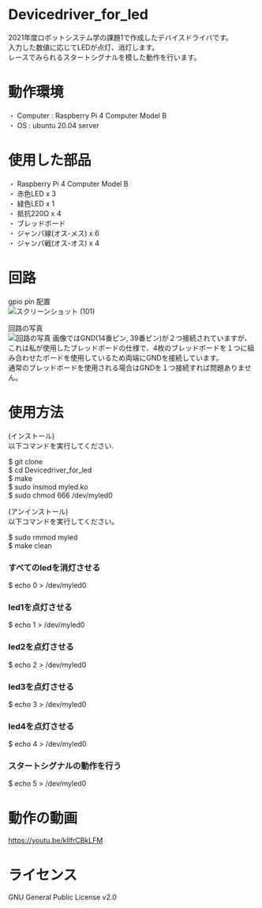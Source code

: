 # Devicedriver_for_led
2021年度ロボットシステム学の課題1で作成したデバイスドライバです。  
入力した数値に応じてLEDが点灯、消灯します。  
レースでみられるスタートシグナルを模した動作を行います。

# 動作環境
・ Computer : Raspberry Pi 4 Computer Model B  
・ OS : ubuntu 20.04 server  

# 使用した部品
・ Raspberry Pi 4 Computer Model B  
・ 赤色LED x 3  
・ 緑色LED x 1  
・ 抵抗220Ω x 4  
・ ブレッドボード　  
・ ジャンパ線(オス-メス) x 6  
・ ジャンパ戦(オス-オス) x 4

# 回路  
gpio pin 配置  
![スクリーンショット (101)](https://user-images.githubusercontent.com/92065217/145947513-d1888780-0faf-410d-aac0-9f29a3e14071.png)  
  
回路の写真  
![回路の写真](https://user-images.githubusercontent.com/92065217/145945369-ef5bb0d3-c6ed-435c-aaad-389330ddf34d.jpg)
画像ではGND(14番ピン, 39番ピン)が２つ接続されていますが、これは私が使用したブレッドボードの仕様で、4枚のブレッドボードを１つに組み合わせたボードを使用しているため両端にGNDを接続しています。  
通常のブレッドボードを使用される場合はGNDを１つ接続すれば問題ありません。

# 使用方法
(インストール)  
以下コマンドを実行してください.  

  
  $ git clone   
  $ cd Devicedriver_for_led  
  $ make  
  $ sudo insmod myled.ko  
  $ sudo chmod 666 /dev/myled0  
  
(アンインストール)  
以下コマンドを実行してください。  
  
  $ sudo rmmod myled  
  $ make clean
    
### すべてのledを消灯させる  
  
  $ echo 0 > /dev/myled0
  
### led1を点灯させる   
  
  $ echo 1 > /dev/myled0
  
### led2を点灯させる 
  
  $ echo 2 > /dev/myled0
  
### led3を点灯させる 
  
  $ echo 3 > /dev/myled0
  
### led4を点灯させる 
  
  $ echo 4 > /dev/myled0
  
### スタートシグナルの動作を行う 
  
  $ echo 5 > /dev/myled0
  
# 動作の動画  
https://youtu.be/klIfrCBkLFM

# ライセンス  
GNU General Public License v2.0

